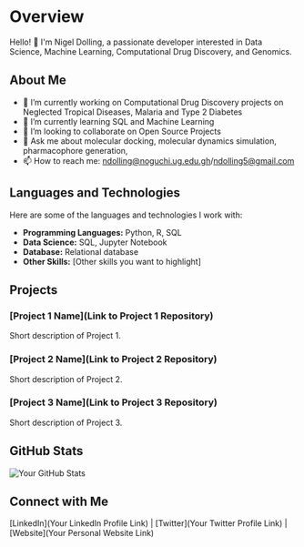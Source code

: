 # Overview

Hello! 👋 I'm Nigel Dolling, a passionate developer interested in Data Science, Machine Learning, Computational Drug Discovery, and Genomics.

## About Me

- 🔭 I’m currently working on Computational Drug Discovery projects on Neglected Tropical Diseases, Malaria and Type 2 Diabetes
- 🌱 I’m currently learning SQL and Machine Learning
- 👯 I’m looking to collaborate on Open Source Projects
- 💬 Ask me about molecular docking, molecular dynamics simulation, pharmacophore generation, 
- 📫 How to reach me: ndolling@noguchi.ug.edu.gh/ndolling5@gmail.com

## Languages and Technologies

Here are some of the languages and technologies I work with:

- **Programming Languages:** Python, R, SQL
- **Data Science:** SQL, Jupyter Notebook
- **Database:** Relational database
- **Other Skills:** [Other skills you want to highlight]

## Projects

### [Project 1 Name](Link to Project 1 Repository)
Short description of Project 1.

### [Project 2 Name](Link to Project 2 Repository)
Short description of Project 2.

### [Project 3 Name](Link to Project 3 Repository)
Short description of Project 3.

## GitHub Stats

![Your GitHub Stats](https://github-readme-stats.vercel.app/api?username=yourusername&show_icons=true)

## Connect with Me

[LinkedIn](Your LinkedIn Profile Link) | [Twitter](Your Twitter Profile Link) | [Website](Your Personal Website Link)
